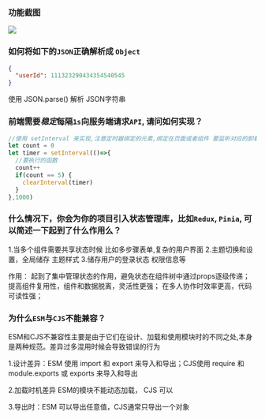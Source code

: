 ### 功能截图

![](./docs/demo.jpg)


### 如何将如下的`JSON`正确解析成 `Object`
```json
{
  "userId": 111323290434354540545
}
```
使用 JSON.parse() 解析 JSON字符串

### 前端需要*稳定*每隔`1s`向服务端请求`API`, 请问如何实现？

```javascript
//使用 setInterval 来实现,注意定时器绑定的元素,绑定在页面或者组件 要监听对应的卸载生命周期函数 执行 clearInterval
let count = 0
let timer = setInterval(()=>{
  //要执行的函数
  count++
  if(count == 5) {
    clearInterval(timer)
  }
},1000)
```

### 什么情况下，你会为你的项目引入状态管理库，比如`Redux`, `Pinia`, 可以简述一下起到了什么作用么？
1.当多个组件需要共享状态时候 比如多步骤表单,复杂的用户界面
2.主题切换和设置，全局储存 主题样式
3.储存用户的登录状态 权限信息等

作用： 
起到了集中管理状态的作用，避免状态在组件树中通过props逐级传递；
提高组件复用性，组件和数据脱离，灵活性更强；
在多人协作时效率更高，代码可读性强；

### 为什么`ESM`与`CJS`不能兼容？

ESM和CJS不兼容性主要是由于它们在设计、加载和使用模块时的不同之处,本身是两种规范。差异过多混用时候会导致错误的行为

1.设计差异：ESM 使用 import 和 export 来导入和导出；CJS使用 require 和 module.exports 或 exports 来导入和导出

2.加载时机差异 ESM的模块不能动态加载， CJS 可以

3.导出时：ESM 可以导出任意值，CJS通常只导出一个对象






